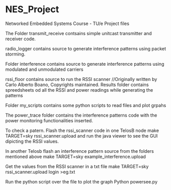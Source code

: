 NES_Project
===========
Networked Embedded Systems Course - TU/e Project files

The Folder transmit_receive contsains simple unitcast transmitter and receiver code. 

radio_logger contains source to generate interference patterns using packet storming. 

Folder interference contains source to generate interference patterns using modulated and unmodulated carriers

rssi_floor contains source to run the RSSI scanner //Originally written by Carlo Alberto Boano, Copyrights maintained. 
Results folder contains spreedsheets od all the RSSI and power readings while generating the patterns

Folder my_scripts contains some python scripts to read files and plot grpahs

The power_trace folder contains the interference patterns code with the power monitoring functionalities inserted. 

To check a patern. Flash the rssi_scanner code in one TelosB node 
make TARGET=sky rssi_scanner.upload
and run the java viewer to see the GUI dipicting the RSSI values. 
 
In another Telosb flash an interference pattern source from the folders mentioned above
make TARGET=sky example_interference.upload

Get the values from the RSSI scanner in a txt file 
make TARGET=sky rssi_scanner.upload login >eg.txt

Run the python script over the file to plot the graph
Python powersee.py

